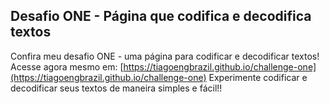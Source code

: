 ## Desafio ONE - Página que codifica e decodifica textos

Confira meu desafio ONE - uma página para codificar e decodificar textos! Acesse agora mesmo em:
[https://tiagoengbrazil.github.io/challenge-one](https://tiagoengbrazil.github.io/challenge-one) 
Experimente codificar e decodificar seus textos de maneira simples e fácil!!
